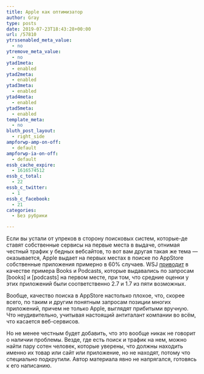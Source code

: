 ```yaml
---
title: Apple как оптимизатор
author: Gray
type: posts
date: 2019-07-23T18:43:28+00:00
url: /57810
ytrssenabled_meta_value:
  - no
ytremove_meta_value:
  - no
ytad1meta:
  - enabled
ytad2meta:
  - enabled
ytad3meta:
  - enabled
ytad4meta:
  - enabled
ytad5meta:
  - enabled
template_meta:
  - no
bluth_post_layout:
  - right_side
ampforwp-amp-on-off:
  - default
ampforwp-ia-on-off:
  - default
essb_cache_expire:
  - 1616574512
essb_c_total:
  - 22
essb_c_twitter:
  - 1
essb_c_facebook:
  - 21
categories:
  - Без рубрики

---
```








Если вы устали от упреков в сторону поисковых систем, которые-де ставят собственные сервисы на первые места в выдаче, отнимая честный трафик у бедных вебсайтов, то вот вам другая такая же тема — оказывается, Apple выдает на первых местах в поиске по AppStore собственные приложения примерно в 60% случаев. WSJ [приводит][1] в качестве примера Books и Podcasts, которые выдавались по запросам [books] и [podcasts] на первом месте, при том, что средние оценки у этих приложений были соответственно 2.7 и 1.7 из пяти возможных.

Вообще, качество поиска в AppStore настолько плохое, что, скорее всего, по таким и другим понятным запросам позиции многих приложений, причем не только Apple, выглядят прибитыми вручную. Что неудивительно, учитывая настоящий антиталант компании во всём, что касается веб-сервисов.

Но не менее честным будет добавить, что это вообще никак не говорит о наличии проблемы. Везде, где есть поиск и трафик на нем, можно найти пару сотен человек, которые уверены, что должны находить именно их товар или сайт или приложение, но не находят, потому что специально подкрутили. Автор материала явно не напрягался, готовясь к его написанию.

 [1]: https://www.wsj.com/articles/apple-dominates-app-store-search-results-thwarting-competitors-11563897221